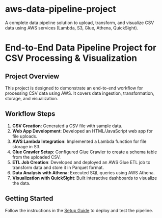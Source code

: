 # aws-data-pipeline-project
A complete data pipeline solution to upload, transform, and visualize CSV data using AWS services (Lambda, S3, Glue, Athena, QuickSight).

# End-to-End Data Pipeline Project for CSV Processing & Visualization

## Project Overview
This project is designed to demonstrate an end-to-end workflow for processing CSV data using AWS. It covers data ingestion, transformation, storage, and visualization.

## Workflow Steps
1. **CSV Creation**: Generated a CSV file with sample data.
2. **Web App Development**: Developed an HTML/JavaScript web app for file uploads.
3. **AWS Lambda Integration**: Implemented a Lambda function for file storage in S3.
4. **Glue Crawler Setup**: Configured Glue Crawler to create a schema table from the uploaded CSV.
5. **ETL Job Creation**: Developed and deployed an AWS Glue ETL job to transform data and store it in Parquet format.
6. **Data Analysis with Athena**: Executed SQL queries using AWS Athena.
7. **Visualization with QuickSight**: Built interactive dashboards to visualize the data.

## Getting Started
Follow the instructions in the [Setup Guide](./SETUP.md) to deploy and test the pipeline.

